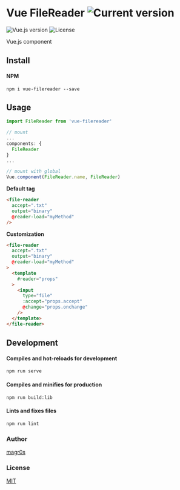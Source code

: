 # Vue FileReader ![Current version](https://img.shields.io/badge/dynamic/json.svg?label=version&url=https%3A%2F%2Fraw.githubusercontent.com%2Fmagr0s%2Fvue-filereader%2Fmaster%2Fpackage.json&query=version&colorB=orange&style=flat-square) 

![Vue.js version](https://img.shields.io/badge/dynamic/json.svg?label=vue.js&url=https%3A%2F%2Fraw.githubusercontent.com%2Fmagr0s%2Fvue-filereader%2Fmaster%2Fpackage.json&query=dependencies.vue&colorB=blue&style=flat-square)
![License](https://img.shields.io/badge/license-MIT-lightgrey.svg?&style=flat-square)

Vue.js component

## Install

#### NPM
```
npm i vue-filereader --save
```

## Usage
```js
import FileReader from 'vue-filereader'

// mount
...
components: {
  FileReader
}
...

// mount with global
Vue.component(FileReader.name, FileReader)
```

**Default tag**
```html
<file-reader
  accept=".txt"
  output="binary"
  @reader-load="myMethod"
/>
```
**Customization**
```html
<file-reader
  accept=".txt"
  output="binary"
  @reader-load="myMethod"
>
  <template
    #reader="props"
  >
    <input
      type="file"
      :accept="props.accept"
      @change="props.onchange"
    />
  </template>
</file-reader>
```

## Development

#### Compiles and hot-reloads for development
```
npm run serve
```

#### Compiles and minifies for production
```
npm run build:lib
```

#### Lints and fixes files
```
npm run lint
```
### Author

[magr0s](https://github.com/magr0s)

### License

[MIT](https://github.com/magr0s/vue-filereader/blob/master/LICENSE)
